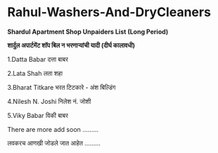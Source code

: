 # Rahul-Washers-And-DryCleaners

**Shardul Apartment Shop Unpaiders List (Long Period)**

**शार्दुल अपार्टमेंट शॉप बिल न भरणाऱ्यांची यादी (दीर्घ कालावधी)**

1.Datta Babar दत्ता बाबर

2.Lata Shah लता शहा

3.Bharat Titkare भरत टिटकारे - अंश बिल्डिंग

4.Nilesh N. Joshi निलेश नं. जोशी

5.Viky Babar विकी बाबर


There are more add soon .........

लवकरच आणखी जोडले जात आहेत .........



